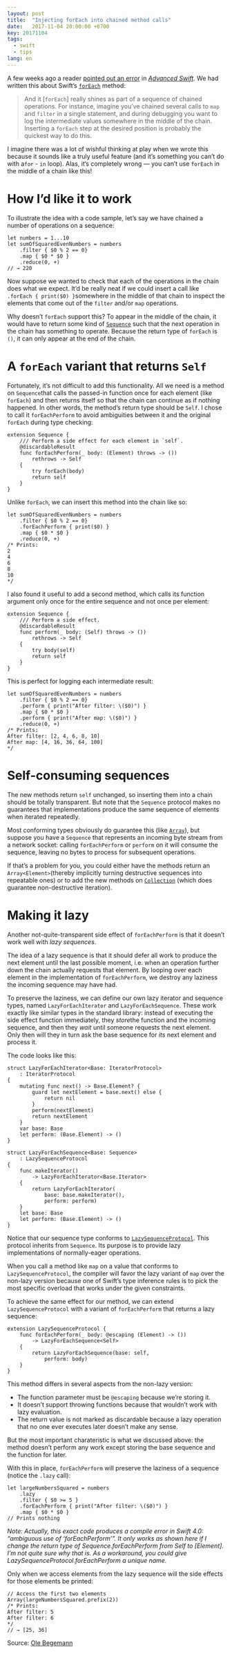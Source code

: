 ```yaml
---
layout: post
title:  "Injecting forEach into chained method calls"
date:   2017-11-04 20:00:00 +0700
key: 20171104
tags:
  - swift
  - tips
lang: en
---
```




A few weeks ago a reader [pointed out an error](https://twitter.com/jasonalexzurita/status/915972380685516800) in [*Advanced Swift*](https://oleb.net/advanced-swift/). We had written this about Swift’s [`forEach`](https://developer.apple.com/documentation/swift/sequence/2906738-foreach) method:

> And it [`forEach`] really shines as part of a sequence of chained operations. For instance, imagine you’ve chained several calls to `map` and `filter` in a single statement, and during debugging you want to log the intermediate values somewhere in the middle of the chain. Inserting a `forEach` step at the desired position is probably the quickest way to do this.

I imagine there was a lot of wishful thinking at play when we wrote this because it sounds like a truly useful feature (and it’s something you can’t do with a`for` - `in` loop). Alas, it’s completely wrong — you can’t use `forEach` in the middle of a chain like this!

 

# How I’d like it to work

To illustrate the idea with a code sample, let’s say we have chained a number of operations on a sequence:

```
let numbers = 1...10
let sumOfSquaredEvenNumbers = numbers
    .filter { $0 % 2 == 0}
    .map { $0 * $0 }
    .reduce(0, +)
// → 220

```

Now suppose we wanted to check that each of the operations in the chain does what we expect. It’d be really neat if we could insert a call like `.forEach { print($0) }`somewhere in the middle of that chain to inspect the elements that come out of the `filter` and/or `map` operations.

Why doesn’t `forEach` support this? To appear in the middle of the chain, it would have to return some kind of [`Sequence`](https://developer.apple.com/documentation/swift/sequence) such that the next operation in the chain has something to operate. Because the return type of `forEach` is `()`, it can only appear at the end of the chain.

# A `forEach` variant that returns `Self`

Fortunately, it’s not difficult to add this functionality. All we need is a method on `Sequence`that calls the passed-in function once for each element (like `forEach`) and then returns itself so that the chain can continue as if nothing happened. In other words, the method’s return type should be `Self`. I chose to call it `forEachPerform` to avoid ambiguities between it and the original `forEach` during type checking:

```
extension Sequence {
    /// Perform a side effect for each element in `self`.
    @discardableResult
    func forEachPerform(_ body: (Element) throws -> ())
        rethrows -> Self
    {
        try forEach(body)
        return self
    }
}

```

Unlike `forEach`, we can insert this method into the chain like so:

```
let sumOfSquaredEvenNumbers = numbers
    .filter { $0 % 2 == 0}
    .forEachPerform { print($0) }
    .map { $0 * $0 }
    .reduce(0, +)
/* Prints:
2
4
6
8
10
*/

```

I also found it useful to add a second method, which calls its function argument only once for the entire sequence and not once per element:

```
extension Sequence {
    /// Perform a side effect.
    @discardableResult
    func perform(_ body: (Self) throws -> ())
        rethrows -> Self
    {
        try body(self)
        return self
    }
}

```

This is perfect for logging each intermediate result:

```
let sumOfSquaredEvenNumbers = numbers
    .filter { $0 % 2 == 0}
    .perform { print("After filter: \($0)") }
    .map { $0 * $0 }
    .perform { print("After map: \($0)") }
    .reduce(0, +)
/* Prints:
After filter: [2, 4, 6, 8, 10]
After map: [4, 16, 36, 64, 100]
*/

```

# Self-consuming sequences

The new methods return `self` unchanged, so inserting them into a chain should be totally transparent. But note that the `Sequence` protocol makes no guarantees that implementations produce the same sequence of elements when iterated repeatedly.

Most conforming types obviously do guarantee this (like [`Array`](https://developer.apple.com/documentation/swift/array)), but suppose you have a `Sequence` that represents an incoming byte stream from a network socket: calling `forEachPerform` or `perform` on it will consume the sequence, leaving no bytes to process for subsequent operations.

If that’s a problem for you, you could either have the methods return an `Array<Element>`(thereby implicitly turning destructive sequences into repeatable ones) or to add the new methods on [`Collection`](https://developer.apple.com/documentation/swift/collection) (which does guarantee non-destructive iteration).

# Making it lazy

Another not-quite-transparent side effect of `forEachPerform` is that it doesn’t work well with *lazy sequences*.

The idea of a lazy sequence is that it should defer all work to produce the next element until the last possible moment, i.e. when an operation further down the chain actually requests that element. By looping over each element in the implementation of `forEachPerform`, we destroy any laziness the incoming sequence may have had.

To preserve the laziness, we can define our own lazy iterator and sequence types, named `LazyForEachIterator` and `LazyForEachSequence`. These work exactly like similar types in the standard library: instead of executing the side effect function immediately, they *store*the function and the incoming sequence, and then they *wait* until someone requests the next element. Only then will they in turn ask the base sequence for *its* next element and process it.

The code looks like this:

```
struct LazyForEachIterator<Base: IteratorProtocol>
    : IteratorProtocol
{
    mutating func next() -> Base.Element? {
        guard let nextElement = base.next() else {
            return nil
        }
        perform(nextElement)
        return nextElement
    }
    var base: Base
    let perform: (Base.Element) -> ()
}

struct LazyForEachSequence<Base: Sequence>
    : LazySequenceProtocol
{
    func makeIterator()
        -> LazyForEachIterator<Base.Iterator>
    {
        return LazyForEachIterator(
            base: base.makeIterator(),
            perform: perform)
    }
    let base: Base
    let perform: (Base.Element) -> ()
}

```

Notice that our sequence type conforms to [`LazySequenceProtocol`](https://developer.apple.com/documentation/swift/lazysequenceprotocol). This protocol inherits from `Sequence`. Its purpose is to provide lazy implementations of normally-eager operations.

When you call a method like `map` on a value that conforms to `LazySequenceProtocol`, the compiler will favor the lazy variant of `map` over the non-lazy version because one of Swift’s type inference rules is to pick the most specific overload that works under the given constraints.

To achieve the same effect for our method, we can extend `LazySequenceProtocol` with a variant of `forEachPerform` that returns a lazy sequence:

```
extension LazySequenceProtocol {
    func forEachPerform(_ body: @escaping (Element) -> ())
        -> LazyForEachSequence<Self>
    {
        return LazyForEachSequence(base: self,
            perform: body)
    }
}

```

This method differs in several aspects from the non-lazy version:

- The function parameter must be `@escaping` because we’re storing it.
- It doesn’t support throwing functions because that wouldn’t work with lazy evaluation.
- The return value is not marked as discardable because a lazy operation that no one ever executes later doesn’t make any sense.

But the most important charateristic is what we discussed above: the method doesn’t perform any work except storing the base sequence and the function for later.

With this in place, `forEachPerform` will preserve the laziness of a sequence (notice the `.lazy` call):

```
let largeNumbersSquared = numbers
    .lazy
    .filter { $0 >= 5 }
    .forEachPerform { print("After filter: \($0)") }
    .map { $0 * $0 }
// Prints nothing

```

*Note: Actually, this exact code produces a compile error in Swift 4.0: “ambiguous use of ‘forEachPerform’”. It only works as shown here if I change the return type of Sequence.forEachPerform from Self to [Element]. I’m not quite sure why that is. As a workaround, you could give LazySequenceProtocol.forEachPerform a unique name.*

Only when we access elements from the lazy sequence will the side effects for those elements be printed:

```
// Access the first two elements
Array(largeNumbersSquared.prefix(2))
/* Prints:
After filter: 5
After filter: 6
*/
// → [25, 36]
```



Source: [Ole Begemann](https://oleb.net/)